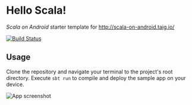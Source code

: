 # Hello Scala!

*Scala on Android* starter template for http://scala-on-android.taig.io/

[![Build Status](https://travis-ci.org/Taig/Hello-Scala.svg?branch=master)](https://travis-ci.org/Taig/Hello-Scala)

## Usage

Clone the repository and navigate your terminal to the project's root directory. Execute `sbt run` to compile and deploy the sample app on your device.

![App screenshot](http://taig.io/Hello-Scala/screenshot.png)
